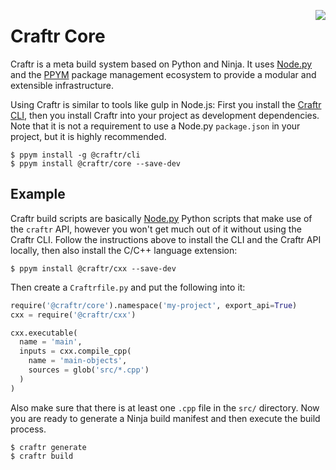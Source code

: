 <img src="https://i.imgur.com/zkceTvb.png" align="right"></img>

# Craftr Core

Craftr is a meta build system based on Python and Ninja. It uses [Node.py]
and the [PPYM] package management ecosystem to provide a modular and
extensible infrastructure.

  [Node.py]: https://github.com/nodepy/nodepy
  [PPYM]: https://ppym.org

Using Craftr is similar to tools like gulp in Node.js: First you install
the [Craftr CLI], then you install Craftr into your project as development
dependencies. Note that it is not a requirement to use a Node.py `package.json`
in your project, but it is highly recommended.

  [Craftr CLI]: https://github.com/craftr-build/craftr-cli

    $ ppym install -g @craftr/cli
    $ ppym install @craftr/core --save-dev

## Example

Craftr build scripts are basically [Node.py] Python scripts that make use
of the `craftr` API, however you won't get much out of it without using the
Craftr CLI. Follow the instructions above to install the CLI and the Craftr
API locally, then also install the C/C++ language extension:

    $ ppym install @craftr/cxx --save-dev

Then create a `Craftrfile.py` and put the following into it:

```python
require('@craftr/core').namespace('my-project', export_api=True)
cxx = require('@craftr/cxx')

cxx.executable(
  name = 'main',
  inputs = cxx.compile_cpp(
    name = 'main-objects',
    sources = glob('src/*.cpp')
  )
)
```

Also make sure that there is at least one `.cpp` file in the `src/` directory.
Now you are ready to generate a Ninja build manifest and then execute the
build process.

    $ craftr generate
    $ craftr build
